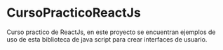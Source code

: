 # CursoPracticoReactJs
Curso practico de ReactJs, en este proyecto se encuentran ejemplos de uso de esta biblioteca de java script para crear interfaces de usuario.
